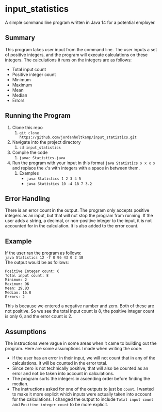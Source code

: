 # input_statistics
A simple command line program written in Java 14 for a potential employer. 

## Summary
This program takes user input from the command line. The user inputs a set of positive integers, and the program will execute calculations on these integers. The calculations it runs on the integers are as follows:
- Total input count
- Positive integer count
- Minimum
- Maximum
- Mean
- Median
- Errors

## Running the Program
1. Clone this repo
    1. `git clone https://github.com/jordanholtkamp/input_statistics.git`
1. Navigate into the project directory
    1. `cd input_statistics`
1. Compile the code 
    1. `javac Statistics.java`
1. Run the program with your input in this format `java Statistics x x x x` and replace the `x`'s with integers with a space in between them.
    1. Examples
        - `java Statistics 1 2 3 4 5`
        - `java Statistics 10 -4 18 7 3.2`

## Error Handling
There is an error count in the output. The program only accepts positive integers as an input, but that will not stop the program from running. If the user adds a string, a decimal, or non-positive integer to the input, it is not accounted for in the calculation. It is also added to the error count.

## Example
If the user ran the program as follows:<br>
`java Statistics 12 -7 8 96 43 0 2 18`<br>
The output would be as follows:<br>
```
Positive Integer count: 6
Total input count: 8
Minimum: 2
Maximum: 96
Mean: 29.83
Median: 15.0
Errors: 2
```
This is because we entered a negative number and zero. Both of these are not positive. So we see the total input count is 8,  the positive integer count is only 6, and the error count is 2.

## Assumptions
The instructions were vague in some areas when it came to building out the program. Here are some assumptions I made when writing the code:
- If the user has an error in their input, we will not count that in any of the calculations. It will be counted in the error total.
- Since zero is not technically positive, that will also be counted as an error and not be taken into account in calculations.
- The program sorts the integers in ascending order before finding the median.
- The instructions asked for one of the outputs to just be `count`. I wanted to make it more explicit which inputs were actually taken into account for the calculations. I changed the output to include `Total input count` and `Positive integer count` to be more explicit.
